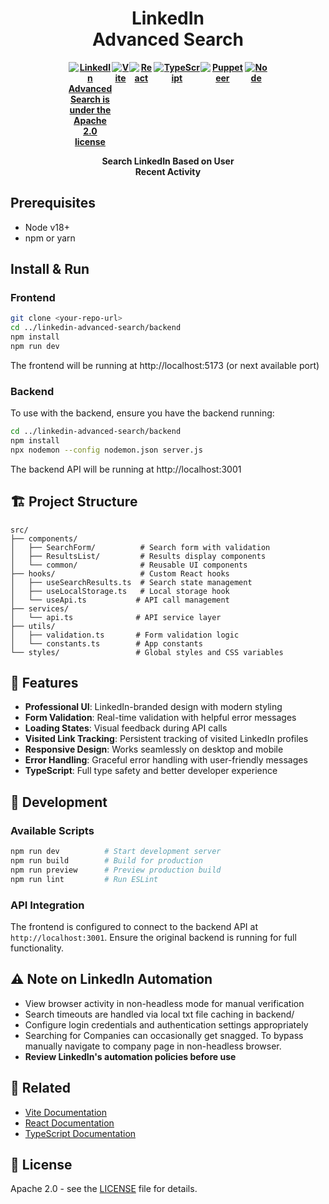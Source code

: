 <div align="center" style="display: block;margin-left: auto;margin-right: auto;width: 50%;">
<h1>LinkedIn Advanced Search</h1>
<div style="display: flex; justify-content: center; align-items: center;">
  <h4 style="margin: 0; display: flex;">
    <a href="https://www.apache.org/licenses/LICENSE-2.0.html">
      <img src="https://img.shields.io/badge/license-Apache2.0-blue" alt="LinkedIn Advanced Search is under the Apache 2.0 license" />
    </a>
    <a href="https://vitejs.dev/">
      <img src="https://img.shields.io/badge/Vite-646CFF?logo=vite&logoColor=white" alt="Vite" />
    </a>
    <a href="https://react.dev/">
      <img src="https://img.shields.io/badge/React-61DAFB?logo=react&logoColor=black" alt="React" />
    </a>
    <a href="https://www.typescriptlang.org/">
      <img src="https://img.shields.io/badge/TypeScript-3178C6?logo=typescript&logoColor=white" alt="TypeScript" />
    </a>
    <a href="https://pptr.dev/">
      <img src="https://img.shields.io/badge/Puppeteer-violet" alt="Puppeteer" />
    </a>
    <a href="https://nodejs.org/en">
      <img src="https://img.shields.io/badge/Node-green" alt="Node" />
    </a>
  </h4>
</div>

  <p><b>Search LinkedIn Based on User Recent Activity</b></p>
  </p>
</div>

## Prerequisites

- Node v18+
- npm or yarn

## Install & Run

### Frontend
```bash
git clone <your-repo-url>
cd ../linkedin-advanced-search/backend
npm install
npm run dev
```

The frontend will be running at http://localhost:5173 (or next available port)

### Backend 
To use with the backend, ensure you have the backend running:
```bash
cd ../linkedin-advanced-search/backend
npm install
npx nodemon --config nodemon.json server.js
```

The backend API will be running at http://localhost:3001

## 🏗️ Project Structure

```
src/
├── components/
│   ├── SearchForm/          # Search form with validation
│   ├── ResultsList/         # Results display components
│   └── common/              # Reusable UI components
├── hooks/                   # Custom React hooks
│   ├── useSearchResults.ts  # Search state management
│   ├── useLocalStorage.ts   # Local storage hook
│   └── useApi.ts           # API call management
├── services/
│   └── api.ts              # API service layer
├── utils/
│   ├── validation.ts       # Form validation logic
│   └── constants.ts        # App constants
└── styles/                 # Global styles and CSS variables
```

## 🎨 Features

- **Professional UI**: LinkedIn-branded design with modern styling
- **Form Validation**: Real-time validation with helpful error messages
- **Loading States**: Visual feedback during API calls
- **Visited Link Tracking**: Persistent tracking of visited LinkedIn profiles
- **Responsive Design**: Works seamlessly on desktop and mobile
- **Error Handling**: Graceful error handling with user-friendly messages
- **TypeScript**: Full type safety and better developer experience

## 🔧 Development

### Available Scripts

```bash
npm run dev          # Start development server
npm run build        # Build for production
npm run preview      # Preview production build
npm run lint         # Run ESLint
```

### API Integration

The frontend is configured to connect to the backend API at `http://localhost:3001`. Ensure the original backend is running for full functionality.

## ⚠️ Note on LinkedIn Automation

- View browser activity in non-headless mode for manual verification
- Search timeouts are handled via local txt file caching in backend/
- Configure login credentials and authentication settings appropriately
- Searching for Companies can occasionally get snagged. To bypass manually navigate to company page in non-headless browser.
- **Review LinkedIn's automation policies before use**

## 🔗 Related

- [Vite Documentation](https://vitejs.dev/)
- [React Documentation](https://react.dev/)
- [TypeScript Documentation](https://www.typescriptlang.org/)

## 📝 License

Apache 2.0 - see the [LICENSE](https://www.apache.org/licenses/LICENSE-2.0.html) file for details.